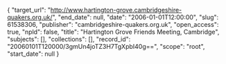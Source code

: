 {
  "target_url": "http://www.hartington-grove.cambridgeshire-quakers.org.uk/", 
  "end_date": null, 
  "date": "2006-01-01T12:00:00", 
  "slug": 61538306, 
  "publisher": "cambridgeshire-quakers.org.uk", 
  "open_access": true, 
  "npld": false, 
  "title": "Hartington Grove Friends Meeting, Cambridge", 
  "subjects": [], 
  "collections": [], 
  "record_id": "20060101T120000/3gmUn4joTZ3H7TgXpbI40g==", 
  "scope": "root", 
  "start_date": null
}

